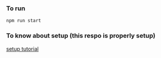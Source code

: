 ### To run
`npm run start`

### To know about setup (this respo is properly setup)
[setup tutorial](https://medium.com/codingthesmartway-com-blog/getting-started-with-rxjs-part-1-setting-up-the-development-environment-creating-observables-db76ce053725)
